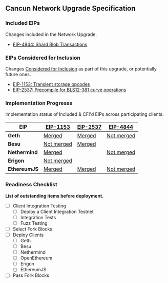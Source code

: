 ## Cancun Network Upgrade Specification

### Included EIPs
Changes included in the Network Upgrade.

* [EIP-4844: Shard Blob Transactions](https://eips.ethereum.org/EIPS/eip-4844)

### EIPs Considered for Inclusion
Changes [Considered for Inclusion](https://github.com/ethereum/execution-specs/tree/master/network-upgrades#definitions) as part of this upgrade, or potentially future ones. 

* [EIP-1153: Transient storage opcodes](https://eips.ethereum.org/EIPS/eip-1153)
* [EIP-2537: Precompile for BLS12-381 curve operations](https://eips.ethereum.org/EIPS/eip-2537)

### Implementation Progresss

Implementation status of Included & CFI'd EIPs across participating clients.


| EIP            | [EIP-1153](https://eips.ethereum.org/EIPS/eip-1153)                   | [EIP-2537](https://eips.ethereum.org/EIPS/eip-2537)                  | [EIP-4844](https://eips.ethereum.org/EIPS/eip-4844)                       |
|----------------|-----------------------------------------------------------------------|----------------------------------------------------------------------|---------------------------------------------------------------------------|
| **Geth**       | [Merged](https://github.com/ethereum/go-ethereum/pull/26003)          | [Merged](https://github.com/ethereum/go-ethereum/pull/21018)         | [Not merged](https://github.com/ethereum/go-ethereum/pull/26283)          |
| **Besu**       | [Not merged](https://github.com/hyperledger/besu/pull/4118)           | [Merged](https://github.com/hyperledger/besu/pull/964)               |                                                                           |
| **Nethermind** | [Merged](https://github.com/NethermindEth/nethermind/pull/4126)       |                                                                      | [Not merged](https://github.com/NethermindEth/nethermind/pull/4858)       |
| **Erigon**     | [Not merged](https://github.com/ledgerwatch/erigon/pull/6133)         |                                                                      |                                                                           |
| **EthereumJS** | [Merged](https://github.com/ethereumjs/ethereumjs-monorepo/pull/1860) | [Merged](https://github.com/ethereumjs/ethereumjs-monorepo/pull/785) | [Not merged](https://github.com/ethereumjs/ethereumjs-monorepo/pull/2349) |


### Readiness Checklist

**List of outstanding items before deployment.**

- [ ] Client Integration Testing
  - [ ] Deploy a Client Integration Testnet
  - [ ] Integration Tests
  - [ ] Fuzz Testing
 - [ ] Select Fork Blocks
 - [ ] Deploy Clients
   - [ ]  Geth
   - [ ]  Besu
   - [ ]  Nethermind
   - [ ]  OpenEthereum
   - [ ]  Erigon
   - [ ]  EthereumJS
 - [ ] Pass Fork Blocks